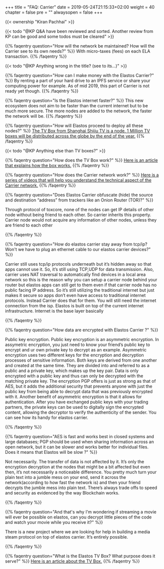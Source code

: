 +++
title = "FAQ: Carrier"
date = 2019-05-24T21:15:33+02:00
weight = 40
chapter = false
pre = ""
alwaysopen = false
+++ 

{{< ownership "Kiran Pachhai" >}}

{{< todo "@KP Q&A have been reviewed and sorted. Another review from KP can be good and some todos must be cleared" >}}

{{% faqentry question="How will the network be maintained? How will the Carrier see to its own needs?" %}}
With micro-taxes (fees) on each ELA transaction.
{{% /faqentry %}}

{{< todo "@KP Anything wrong in the title? (see to its...)" >}}

{{% faqentry question="How can I make money with the Elastos Carrier?" %}}
By renting a part of your hard drive to an IPFS service or share your computing power for example. As of mid 2019, this part of Carrier is not ready yet though.
{{% /faqentry %}}

{{% faqentry question="Is the Elastos internet faster?" %}}
This new ecosystem does not aim to be faster than the current internet but to be much more secure. The more nodes are added to the network, the faster the network will be.
{{% /faqentry %}}

{{% faqentry question="How will Elastos proceed to deploy all these nodes?" %}}
[The TV Box from Shanghai Shijiu TV is a node. 1 Million TV boxes will be distributed across the globe by the end of the year.](https://elanews.net/2018/08/08/elastos-tv-box-to-bring-1-million-carrier-nodes-by-end-of-year/)
{{% /faqentry %}}

{{< todo "@KP Anything else than TV boxes?" >}}

{{% faqentry question="How does the TV Box work?" %}}
[Here is an article that explains how the box works.](https://elanews.net/2018/08/08/elastos-tv-box-to-bring-1-million-carrier-nodes-by-end-of-year/)
{{% /faqentry %}}

{{% faqentry question="How does the Carrier network work?" %}}
[Here is a series of videos that will help you understand the technical aspect of the Carrier network.](https://elanews.net/videos/elastos-carrier-explained-series/)
{{% /faqentry %}}

{{% faqentry question="Does Elastos Carrier obfuscate (hide) the source and destination “address” from trackers like an Onion Router (TOR)?" %}}

Through protocol of toxcore, none of the nodes can get IP details of other node without being friend to each other. So carrier inherits this property. Carrier node would not acquire any information of other nodes, unless they are friend to each other

{{% /faqentry %}}

{{% faqentry question="How do elastos carrier stay away from tcp/ip? Won't we have to plug an ethernet cable to our elastos carrier devices?" %}}

Carrier still uses tcp/ip protocols underneath but it’s hidden away so that apps cannot use it. So, it’s still using TCP,UDP for data transmission. Also, carrier uses NAT traversal to automatically find devices in a local area network so this is the reason why you can setup a carrier node behind your router but elastos apps can still get to them even if that carrier node has no public facing IP address. So it’s still utilizing the traditional internet but just makes it secure so apps don’t even have access to traditional internet protocols. Instead Carrier does that for them. You will still need the internet connection from the isp. Elastos is built on top of the current internet infrastructure. Internet is the base layer basically

{{% /faqentry %}}

{{% faqentry question="How data are encrypted with Elastos Carrier ?" %}}

Public key encryption. Public key encryption is an asymmetric encryption. In assymetric encryption, you just need to know your friend’s public key to encrypt and ur own private key to decrypt as an example. Asymmetric encryption uses two different keys for the encryption and decryption processes of sensitive information. Both keys are derived from one another and created at the same time. They are divided into and referred to as a public and a private key, which makes up the key pair. Data is only encrypted with a public key and thus can only be decrypted with the matching private key. The encryption PGP offers is just as strong as that of AES, but it adds the additional security that prevents anyone with just the public key from being able to decrypt data that was previously encrypted with it. Another benefit of asymmetric encryption is that it allows for authentication. After you have exchanged public keys with your trading partners, the private keys can be used to digitally sign the encrypted content, allowing the decryptor to verify the authenticity of the sender. You can see how its handy for elastos carrier.

{{% /faqentry %}}

{{% faqentry question="AES is fast and works best in closed systems and large databases; PGP should be used when sharing information across an open network, but it can be slower and works better for individual files. Does it means that Elastos will be slow ?" %}}

Not necessarily. The transfer of data is not affected by it. It’s only the encryption decryption at the nodes that might be a bit affected but even then, it’s not necessarily a noticeable difference. You pretty much turn your plain text into a jumble mess on your end, send it across the network(according to how fast the network is) and then your friend decrypts the jumble mess into plain text. There’s always trade offs to speed and security as evidenced by the way Blockchain works.

{{% /faqentry %}}

{{% faqentry question="And that's why I'm wondering if streaming a movie will ever be possible on elastos, can you decrypt little pieces of the code and watch your movie while you receive it?" %}}

There is a new project where we are looking for help in building a media steam protocol on top of elastos carrier. It’s entirely possible.

{{% /faqentry %}}

{{% faqentry question="What is the Elastos TV Box? What purpose does it serve?" %}}
[Here is an article about the TV Box.](https://elanews.net/2018/08/08/elastos-tv-box-to-bring-1-million-carrier-nodes-by-end-of-year/)
{{% /faqentry %}}